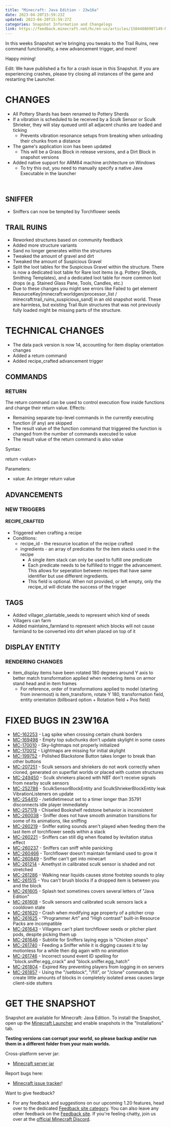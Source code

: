 ```yaml
---
title: "Minecraft: Java Edition - 23w16a"
date: 2023-04-20T15:59:23Z
updated: 2023-04-20T15:59:27Z
categories: Snapshot Information and Changelogs
link: https://feedback.minecraft.net/hc/en-us/articles/15044886907149-Minecraft-Java-Edition-23w16a
---
```


In this weeks Snapshot we're bringing you tweaks to the Trail Ruins, new command functionality, a new advancement trigger, and more!

Happy mining!

Edit: We have published a fix for a crash issue in this Snapshot. If you are experiencing crashes, please try closing all instances of the game and restarting the Launcher.

# CHANGES

- All Pottery Shards has been renamed to Pottery Sherds
- If a vibration is scheduled to be received by a Sculk Sensor or Sculk Shrieker, they will stay queued until all adjacent chunks are loaded and ticking
  - Prevents vibration resonance setups from breaking when unloading their chunks from a distance
- The game's application icon has been updated
  - This will be a Grass Block in release versions, and a Dirt Block in snapshot versions
- Added native support for ARM64 machine architecture on Windows
  - To try this out, you need to manually specify a native Java Executable in the launcher

 

## SNIFFER

- Sniffers can now be tempted by Torchflower seeds

## TRAIL RUINS

- Reworked structures based on community feedback
- Added more structure variants
- Sand no longer generates within the structures
- Tweaked the amount of gravel and dirt
- Tweaked the amount of Suspicious Gravel
- Split the loot tables for the Suspicious Gravel within the structure. There is now a dedicated loot table for Rare loot items (e.g. Pottery Sherds, Smithing Templates), and a dedicated loot table for more common loot drops (e.g. Stained Glass Pane, Tools, Candles, etc.)
- Due to these changes you might see errors like Failed to get element ResourceKey\[minecraft:worldgen/processor_list / minecraft:trail_ruins_suspicious_sand\] in an old snapshot world. These are harmless, but existing Trail Ruin structures that was not previously fully loaded might be missing parts of the structure.

# TECHNICAL CHANGES

- The data pack version is now 14, accounting for item display orientation changes
- Added a return command
- Added recipe_crafted advancement trigger

## COMMANDS

### RETURN

The return command can be used to control execution flow inside functions and change their return value. Effects:

- Remaining separate top-level commands in the currently executing function (if any) are skipped
- The result value of the function command that triggered the function is changed from the number of commands executed to value
- The result value of the return command is also value

Syntax:

return \<value\>

Parameters:

- value: An integer return value

## ADVANCEMENTS

### NEW TRIGGERS

#### RECIPE_CRAFTED

- Triggered when crafting a recipe
- Conditions:
  - recipe_id - the resource location of the recipe crafted
  - ingredients - an array of predicates for the item stacks used in the recipe
    - A single item stack can only be used to fulfill one predicate
    - Each predicate needs to be fulfilled to trigger the advancement. This allows for seperation between recipes that have same identifier but use different ingredients.
    - This field is optional. When not provided, or left empty, only the recipe_id will dictate the success of the trigger

## TAGS

- Added villager_plantable_seeds to represent which kind of seeds Villagers can farm
- Added maintains_farmland to represent which blocks will not cause farmland to be converted into dirt when placed on top of it

## DISPLAY ENTITY

### RENDERING CHANGES

- item_display items have been rotated 180 degrees around Y axis to better match transformation applied when rendering items on armor stand head and in item frames
  - For reference, order of transformations applied to model (starting from innermost) is item_transform, rotate Y 180, transformation field, entity orientation (billboard option + Rotation field + Pos field)

# FIXED BUGS IN 23W16A

- [MC-162253](https://bugs.mojang.com/browse/MC-162253) - Lag spike when crossing certain chunk borders
- [MC-169498](https://bugs.mojang.com/browse/MC-169498) - Empty top subchunks don't update skylight in some cases
- [MC-170010](https://bugs.mojang.com/browse/MC-170010) - Sky-lightmaps not properly initialized
- [MC-170012](https://bugs.mojang.com/browse/MC-170012) - Lightmaps are missing for initial skylight
- [MC-199752](https://bugs.mojang.com/browse/MC-199752) - Polished Blackstone Button takes longer to break than other buttons
- [MC-207251](https://bugs.mojang.com/browse/MC-207251) - Sculk sensors and shriekers do not work correctly when cloned, generated on superflat worlds or placed with custom structures
- [MC-249450](https://bugs.mojang.com/browse/MC-249450) - Sculk shriekers placed with NBT don't receive signals from nearby sculk sensors
- [MC-252786](https://bugs.mojang.com/browse/MC-252786) - SculkSensorBlockEntity and SculkShriekerBlockEntity leak VibrationListeners on update
- [MC-254410](https://bugs.mojang.com/browse/MC-254410) - /setidletimeout set to a timer longer than 35791 disconnects idle player immediately
- [MC-257178](https://bugs.mojang.com/browse/MC-257178) - Chiseled Bookshelf redstone behavior is inconsistent
- [MC-260038](https://bugs.mojang.com/browse/MC-260038) - Sniffer does not have smooth animation transitions for some of its animations, like sniffing
- [MC-260219](https://bugs.mojang.com/browse/MC-260219) - Sniffer eating sounds aren't played when feeding them the last item of torchflower seeds within a stack
- [MC-260221](https://bugs.mojang.com/browse/MC-260221) - Sniffers can still dig when floated by levitation status effect
- [MC-260237](https://bugs.mojang.com/browse/MC-260237) - Sniffers can sniff while panicking
- [MC-260466](https://bugs.mojang.com/browse/MC-260466) - Torchflower doesn't maintain farmland used to grow it
- [MC-260849](https://bugs.mojang.com/browse/MC-260849) - Sniffer can't get into minecart
- [MC-261214](https://bugs.mojang.com/browse/MC-261214) - Amethyst in calibrated sculk sensor is shaded and not stretched
- [MC-261286](https://bugs.mojang.com/browse/MC-261286) - Walking near liquids causes stone footstep sounds to play
- [MC-261515](https://bugs.mojang.com/browse/MC-261515) - You can't brush blocks if a dropped item is between you and the block
- [MC-261605](https://bugs.mojang.com/browse/MC-261605) - Splash text sometimes covers several letters of "Java Edition"
- [MC-261608](https://bugs.mojang.com/browse/MC-261608) - Sculk sensors and calibrated sculk sensors lack a cooldown state
- [MC-261620](https://bugs.mojang.com/browse/MC-261620) - Crash when modifying age property of a pitcher crop
- [MC-261625](https://bugs.mojang.com/browse/MC-261625) - "Programmer Art" and "High contrast" built-in Resource Packs are incompatible
- [MC-261643](https://bugs.mojang.com/browse/MC-261643) - Villagers can't plant torchflower seeds or pitcher plant pods, despite picking them up
- [MC-261646](https://bugs.mojang.com/browse/MC-261646) - Subtitle for Sniffers laying eggs is "Chicken plops"
- [MC-261740](https://bugs.mojang.com/browse/MC-261740) - Feeding a Sniffer while it is digging causes it to lay motionless for a while then dig again with no animation
- [MC-261746](https://bugs.mojang.com/browse/MC-261746) - Incorrect sound event ID spelling for "block.sniffer.egg_crack" and "block.sniffer.egg_hatch"
- [MC-261804](https://bugs.mojang.com/browse/MC-261804) - Expired Key preventing players from logging in on servers
- [MC-261857](https://bugs.mojang.com/browse/MC-261857) - Using the "/setblock", "/fill", or "/clone" commands to create little amounts of blocks in completely isolated areas causes large client-side stutters

# GET THE SNAPSHOT

Snapshot are available for Minecraft: Java Edition. To install the Snapshot, open up the [Minecraft Launcher](https://www.minecraft.net/download.html) and enable snapshots in the "Installations" tab.

**Testing versions can corrupt your world, so please backup and/or run them in a different folder from your main worlds.**

Cross-platform server jar:

- [Minecraft server jar](https://www.minecraft.net/editor.html/en-us/article/v1/objects/4a8487f877eb4f3506978fb85faf41a08b570398/server.jar)

Report bugs here:

- [Minecraft issue tracker](https://bugs.mojang.com/projects/MC/summary)!

Want to give feedback?

- For any feedback and suggestions on our upcoming 1.20 features, head over to the dedicated [Feedback site category](https://aka.ms/MC120Feedback). You can also leave any other feedback on the [Feedback site](https://aka.ms/JavaSnapshotFeedback). If you're feeling chatty, join us over at the [official Minecraft Discord](https://discordapp.com/invite/minecraft).
